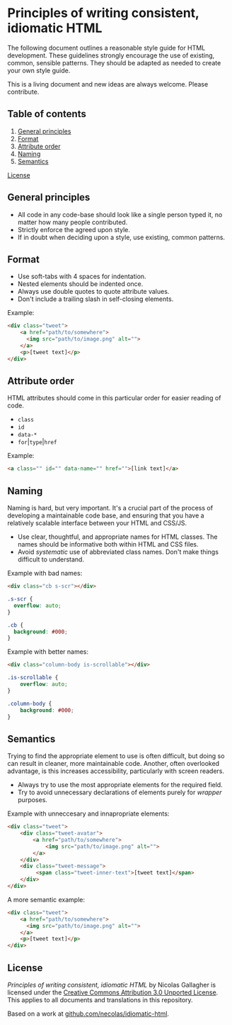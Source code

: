 # Principles of writing consistent, idiomatic HTML

The following document outlines a reasonable style guide for HTML development.
These guidelines strongly encourage the use of existing, common, sensible
patterns. They should be adapted as needed to create your own style guide.

This is a living document and new ideas are always welcome. Please
contribute.


## Table of contents

1. [General principles](#general-principles)
2. [Format](#format)
3. [Attribute order](#attribute-order)
4. [Naming](#naming)
4. [Semantics](#semantics)

[License](#license)


<a name="general-principles"></a>
## General principles

* All code in any code-base should look like a single person typed it, no
  matter how many people contributed.
* Strictly enforce the agreed upon style.
* If in doubt when deciding upon a style, use existing, common patterns.


<a name="format"></a>
## Format

* Use soft-tabs with 4 spaces for indentation.
* Nested elements should be indented once.
* Always use double quotes to quote attribute values.
* Don't include a trailing slash in self-closing elements.

Example:

```html
<div class="tweet">
    <a href="path/to/somewhere">
      <img src="path/to/image.png" alt="">
    </a>
    <p>[tweet text]</p>
</div>
```


<a name="html-attribute-order"></a>
## Attribute order

HTML attributes should come in this particular order for easier reading of code.

* `class`
* `id`
* `data-*`
* `for`|`type`|`href`

Example:

````html
<a class="" id="" data-name="" href="">[link text]</a>
````


<a name="naming"></a>
## Naming

Naming is hard, but very important. It's a crucial part of the process of
developing a maintainable code base, and ensuring that you have a relatively
scalable interface between your HTML and CSS/JS.

* Use clear, thoughtful, and appropriate names for HTML classes. The names
  should be informative both within HTML and CSS files.
* Avoid _systematic_ use of abbreviated class names. Don't make things
  difficult to understand.

Example with bad names:

```html
<div class="cb s-scr"></div>
```

```css
.s-scr {
  overflow: auto;
}

.cb {
  background: #000;
}
```

Example with better names:

```html
<div class="column-body is-scrollable"></div>
```

```css
.is-scrollable {
    overflow: auto;
}

.column-body {
    background: #000;
}
```


<a name="semantics"></a>
## Semantics

Trying to find the appropriate element to use is often difficult, but doing 
so can result in cleaner, more maintainable code. Another, often overlooked 
advantage, is this increases accessibility, particularly with screen readers.

* Always try to use the most appropriate elements for the required field.
* Try to avoid unnecessary declarations of elements purely for _wrapper_ purposes.

Example with unneccesary and innapropriate elements:

```html
<div class="tweet">
    <div class="tweet-avatar">
        <a href="path/to/somewhere">
            <img src="path/to/image.png" alt="">
        </a>
    </div>
    <div class="tweet-message">
         <span class="tweet-inner-text">[tweet text]</span>
    </div>
</div>
```

A more semantic example:

```html
<div class="tweet">
    <a href="path/to/somewhere">
      <img src="path/to/image.png" alt="">
    </a>
    <p>[tweet text]</p>
</div>
```

<a name="license"></a>
## License

_Principles of writing consistent, idiomatic HTML_ by Nicolas Gallagher is
licensed under the [Creative Commons Attribution 3.0 Unported
License](http://creativecommons.org/licenses/by/3.0/). This applies to all
documents and translations in this repository.

Based on a work at
[github.com/necolas/idiomatic-html](https://github.com/necolas/idiomatic-html).
